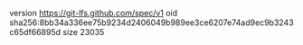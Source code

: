 version https://git-lfs.github.com/spec/v1
oid sha256:8bb34a336ee75b9234d2406049b989ee3ce6207e74ad9ec9b3243c65df66895d
size 23035

